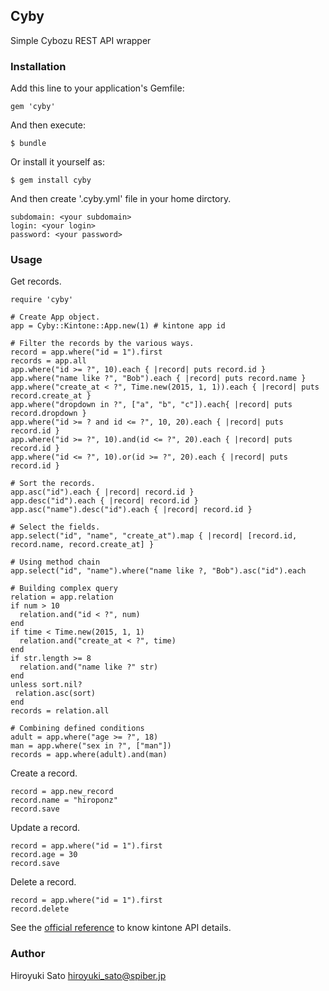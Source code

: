 ## Cyby

Simple Cybozu REST API wrapper

### Installation

Add this line to your application's Gemfile:

    gem 'cyby'

And then execute:

    $ bundle

Or install it yourself as:

    $ gem install cyby

And then create '.cyby.yml' file in your home dirctory.

    subdomain: <your subdomain>
    login: <your login>
    password: <your password>

### Usage

Get records.

    require 'cyby'
    
    # Create App object.
    app = Cyby::Kintone::App.new(1) # kintone app id
    
    # Filter the records by the various ways.
    record = app.where("id = 1").first
    records = app.all
    app.where("id >= ?", 10).each { |record| puts record.id }
    app.where("name like ?", "Bob").each { |record| puts record.name }
    app.where("create_at < ?", Time.new(2015, 1, 1)).each { |record| puts record.create_at }
    app.where("dropdown in ?", ["a", "b", "c"]).each{ |record| puts record.dropdown }
    app.where("id >= ? and id <= ?", 10, 20).each { |record| puts record.id }
    app.where("id >= ?", 10).and(id <= ?", 20).each { |record| puts record.id }
    app.where("id <= ?", 10).or(id >= ?", 20).each { |record| puts record.id }
    
    # Sort the records.
    app.asc("id").each { |record| record.id }
    app.desc("id").each { |record| record.id }
    app.asc("name").desc("id").each { |record| record.id }
    
    # Select the fields.
    app.select("id", "name", "create_at").map { |record| [record.id, record.name, record.create_at] }
    
    # Using method chain
    app.select("id", "name").where("name like ?, "Bob").asc("id").each 
    
    # Building complex query
    relation = app.relation
    if num > 10
      relation.and("id < ?", num)
    end
    if time < Time.new(2015, 1, 1)
      relation.and("create_at < ?", time)
    end
    if str.length >= 8
      relation.and("name like ?" str)
    end
    unless sort.nil?
     relation.asc(sort)
    end
    records = relation.all

    # Combining defined conditions
    adult = app.where("age >= ?", 18)
    man = app.where("sex in ?", ["man"])
    records = app.where(adult).and(man)

Create a record.

    record = app.new_record
    record.name = "hiroponz"
    record.save

Update a record.

    record = app.where("id = 1").first
    record.age = 30
    record.save

Delete a record.

    record = app.where("id = 1").first
    record.delete

See the [official reference](https://cybozudev.zendesk.com/hc/ja/categories/200147600-kintone-API) to know kintone API details.

### Author

Hiroyuki Sato <hiroyuki_sato@spiber.jp>
